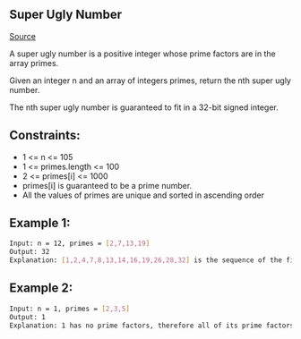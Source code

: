 ## Super Ugly Number
[Source](https://leetcode.com/problems/super-ugly-number/)

A super ugly number is a positive integer whose prime factors are in the array primes.

Given an integer n and an array of integers primes, return the nth super ugly number.

The nth super ugly number is guaranteed to fit in a 32-bit signed integer.

## Constraints:

 - 1 <= n <= 105
 - 1 <= primes.length <= 100
 - 2 <= primes[i] <= 1000
 - primes[i] is guaranteed to be a prime number.
 - All the values of primes are unique and sorted in ascending order

## Example 1:
```sh
Input: n = 12, primes = [2,7,13,19]
Output: 32
Explanation: [1,2,4,7,8,13,14,16,19,26,28,32] is the sequence of the first 12 super ugly numbers given primes = [2,7,13,19].
```

## Example 2:
```sh
Input: n = 1, primes = [2,3,5]
Output: 1
Explanation: 1 has no prime factors, therefore all of its prime factors are in the array primes = [2,3,5].
```
